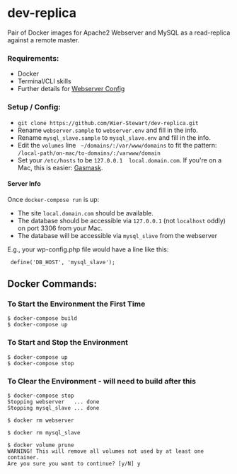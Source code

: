 # dev-replica
Pair of Docker images for Apache2 Webserver and MySQL as a read-replica against a remote master.

### Requirements:
* Docker
* Terminal/CLI skills
* Further details for [Webserver Config](webserver/README.md)

### Setup / Config:

* `git clone https://github.com/Wier-Stewart/dev-replica.git`
* Rename `webserver.sample` to `webserver.env` and fill in the info.
* Rename `mysql_slave.sample` to `mysql_slave.env` and fill in the info.
* Edit the `volumes` line ` ~/domains/:/var/www/domains` to fit the pattern: `/local-path/on-mac/to-domains/:/varwww/domain`
* Set your `/etc/hosts` to be `127.0.0.1  local.domain.com`. If you're on a Mac, this is easier: [Gasmask](https://github.com/2ndalpha/gasmask).

#### Server Info

Once `docker-compose run` is up:
* The site `local.domain.com` should be available.
* The database should be accessible via `127.0.0.1` (not `localhost` oddly) on port 3306 from your Mac.
* The database will be accessible via `mysql_slave` from the webserver

E.g., your wp-config.php file would have a line like this:
```
 define('DB_HOST', 'mysql_slave');
```

## Docker Commands:
### To Start the Environment the First Time
```
$ docker-compose build
$ docker-compose up
```

### To Start and Stop the Environment
```
$ docker-compose up
$ docker-compose stop
```

### To Clear the Environment - will need to build after this
```
$ docker-compose stop
Stopping webserver   ... done
Stopping mysql_slave ... done

$ docker rm webserver

$ docker rm mysql_slave

$ docker volume prune
WARNING! This will remove all volumes not used by at least one container.
Are you sure you want to continue? [y/N] y
```